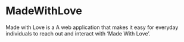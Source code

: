 # MadeWithLove
Made with Love is a A web application that makes it easy for everyday individuals to reach out and interact with ‘Made With Love’.
